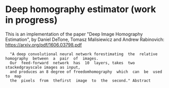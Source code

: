 # Deep homography estimator (work in progress)

This is an implementation of the paper "Deep Image Homography Estimation", by Daniel DeTone, Tomasz Malisiewicz and Andrew Rabinovich: https://arxiv.org/pdf/1606.03798.pdf
      
      "A deep convolutional neural network forestimating  the  relative  homography  between  a  pair  of  images.
      Our  feed-forward  network  has  10  layers, takes  two  stackedgrayscale images as input, 
      and produces an 8 degree of freedomhomography  which  can  be  used  to  map  
      the  pixels  from  thefirst  image  to  the  second." Abstract
      
